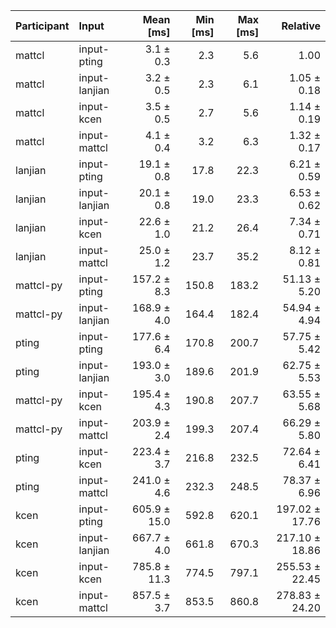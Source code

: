 | Participant | Input | Mean [ms] | Min [ms] | Max [ms] | Relative |
|:---|:---|---:|---:|---:|---:|
| mattcl | input-pting | 3.1 ± 0.3 | 2.3 | 5.6 | 1.00 |
| mattcl | input-lanjian | 3.2 ± 0.5 | 2.3 | 6.1 | 1.05 ± 0.18 |
| mattcl | input-kcen | 3.5 ± 0.5 | 2.7 | 5.6 | 1.14 ± 0.19 |
| mattcl | input-mattcl | 4.1 ± 0.4 | 3.2 | 6.3 | 1.32 ± 0.17 |
| lanjian | input-pting | 19.1 ± 0.8 | 17.8 | 22.3 | 6.21 ± 0.59 |
| lanjian | input-lanjian | 20.1 ± 0.8 | 19.0 | 23.3 | 6.53 ± 0.62 |
| lanjian | input-kcen | 22.6 ± 1.0 | 21.2 | 26.4 | 7.34 ± 0.71 |
| lanjian | input-mattcl | 25.0 ± 1.2 | 23.7 | 35.2 | 8.12 ± 0.81 |
| mattcl-py | input-pting | 157.2 ± 8.3 | 150.8 | 183.2 | 51.13 ± 5.20 |
| mattcl-py | input-lanjian | 168.9 ± 4.0 | 164.4 | 182.4 | 54.94 ± 4.94 |
| pting | input-pting | 177.6 ± 6.4 | 170.8 | 200.7 | 57.75 ± 5.42 |
| pting | input-lanjian | 193.0 ± 3.0 | 189.6 | 201.9 | 62.75 ± 5.53 |
| mattcl-py | input-kcen | 195.4 ± 4.3 | 190.8 | 207.7 | 63.55 ± 5.68 |
| mattcl-py | input-mattcl | 203.9 ± 2.4 | 199.3 | 207.4 | 66.29 ± 5.80 |
| pting | input-kcen | 223.4 ± 3.7 | 216.8 | 232.5 | 72.64 ± 6.41 |
| pting | input-mattcl | 241.0 ± 4.6 | 232.3 | 248.5 | 78.37 ± 6.96 |
| kcen | input-pting | 605.9 ± 15.0 | 592.8 | 620.1 | 197.02 ± 17.76 |
| kcen | input-lanjian | 667.7 ± 4.0 | 661.8 | 670.3 | 217.10 ± 18.86 |
| kcen | input-kcen | 785.8 ± 11.3 | 774.5 | 797.1 | 255.53 ± 22.45 |
| kcen | input-mattcl | 857.5 ± 3.7 | 853.5 | 860.8 | 278.83 ± 24.20 |
